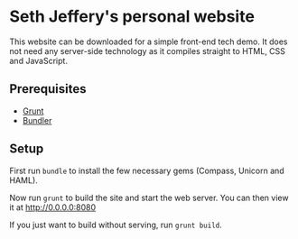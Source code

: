 # Seth Jeffery's personal website

This website can be downloaded for a simple front-end tech demo. It does not need any server-side technology as it compiles straight to HTML, CSS and JavaScript.

## Prerequisites

- [Grunt](http://gruntjs.com/)
- [Bundler](http://bundler.io/)

## Setup

First run `bundle` to install the few necessary gems (Compass, Unicorn and HAML).

Now run `grunt` to build the site and start the web server. You can then view it at http://0.0.0.0:8080

If you just want to build without serving, run `grunt build`.
